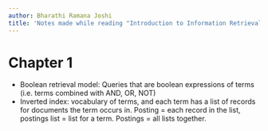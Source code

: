 ```yaml
---
author: Bharathi Ramana Joshi
title: 'Notes made while reading "Introduction to Information Retrieval"'
---
```


# Chapter 1
- Boolean retrieval model: Queries that are boolean expressions of terms (i.e.
    terms combined with AND, OR, NOT)
- Inverted index: vocabulary of terms, and each term has a list of records for
    documents the term occurs in. Posting = each record in the list, postings
    list = list for a term. Postings = all lists together.

